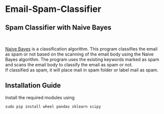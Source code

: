 # Email-Spam-Classifier

## Spam Classifier with Naive Bayes 
<br>

[Naive Bayes](https://en.wikipedia.org/wiki/Naive_Bayes_classifier) is a classification algorithm.
This program classifies the email as spam or not based on the scanning of the email body using the Naive Bayes algorithm. 
The program uses the existing keywords marked as spam and scans the email body to classify the email as spam or not.<br>
If classified as spam, it will place mail in spam folder or label mail as spam.
<br>

## Installation Guide

Install the required modules using
```
sudo pip install wheel pandas sklearn scipy 
```

